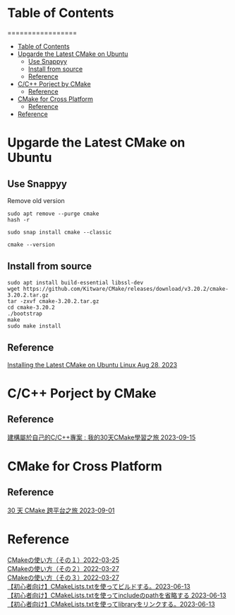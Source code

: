 # Table of Contents
=================

   * [Table of Contents](#table-of-contents)
   * [Upgarde the Latest CMake on Ubuntu](#upgarde-the-latest-cmake-on-ubuntu)
      * [Use Snappyy](#use-snappyy)
      * [Install from source](#install-from-source)
      * [Reference](#reference)
   * [C/C++ Porject by CMake](#cc-porject-by-cmake)
      * [Reference](#reference-1)
   * [CMake for Cross Platform](#cmake-for-cross-platform)
      * [Reference](#reference-2)
   * [Reference](#reference-3)

# Upgarde the Latest CMake on Ubuntu  

## Use Snappyy  
Remove old version  
```
sudo apt remove --purge cmake
hash -r
```

```
sudo snap install cmake --classic

cmake --version
```

## Install from source  
```
sudo apt install build-essential libssl-dev
wget https://github.com/Kitware/CMake/releases/download/v3.20.2/cmake-3.20.2.tar.gz
tar -zxvf cmake-3.20.2.tar.gz
cd cmake-3.20.2
./bootstrap
make 
sudo make install 
```

## Reference  
[Installing the Latest CMake on Ubuntu Linux Aug 28, 2023](https://graspingtech.com/upgrade-cmake/)

# C/C++ Porject by CMake 

## Reference  
[建構屬於自己的C/C++專案 : 我的30天CMake學習之旅 2023-09-15](https://ithelp.ithome.com.tw/users/20162026/ironman/6715)


# CMake for Cross Platform  

## Reference  
[30 天 CMake 跨平台之旅 2023-09-01](https://ithelp.ithome.com.tw/users/20161950/ironman/6278?page=1)

# Reference 
[CMakeの使い方（その１）2022-03-25](https://qiita.com/shohirose/items/45fb49c6b429e8b204ac)  
[CMakeの使い方（その２）2022-03-27](https://qiita.com/shohirose/items/637f4b712893764a7ec1)  
[CMakeの使い方（その３）2022-03-27](https://qiita.com/shohirose/items/d2b9c595a37b27ece607)  
[【初心者向け】CMakeLists.txtを使ってビルドする。2023-06-13](https://qiita.com/hi_to_san/items/490f8320900617db9230)  
[【初心者向け】CMakeLists.txtを使ってincludeのpathを省略する 2023-06-13](https://qiita.com/hi_to_san/items/00a5e9a75a8876b39492)  
[【初心者向け】CMakeLists.txtを使ってlibraryをリンクする。2023-06-13](https://qiita.com/hi_to_san/items/2b44dd44d3e152594c53)  
